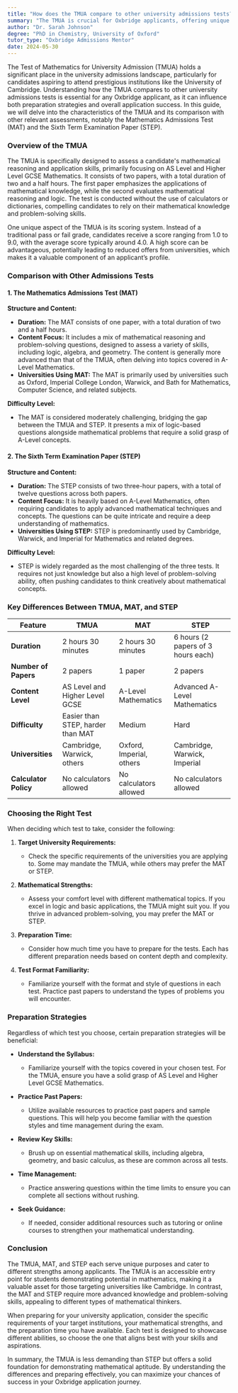 ```yaml
---
title: "How does the TMUA compare to other university admissions tests?"
summary: "The TMUA is crucial for Oxbridge applicants, offering unique challenges compared to tests like the MAT and STEP, influencing preparation and success."
author: "Dr. Sarah Johnson"
degree: "PhD in Chemistry, University of Oxford"
tutor_type: "Oxbridge Admissions Mentor"
date: 2024-05-30
---
```


The Test of Mathematics for University Admission (TMUA) holds a significant place in the university admissions landscape, particularly for candidates aspiring to attend prestigious institutions like the University of Cambridge. Understanding how the TMUA compares to other university admissions tests is essential for any Oxbridge applicant, as it can influence both preparation strategies and overall application success. In this guide, we will delve into the characteristics of the TMUA and its comparison with other relevant assessments, notably the Mathematics Admissions Test (MAT) and the Sixth Term Examination Paper (STEP).

### Overview of the TMUA

The TMUA is specifically designed to assess a candidate's mathematical reasoning and application skills, primarily focusing on AS Level and Higher Level GCSE Mathematics. It consists of two papers, with a total duration of two and a half hours. The first paper emphasizes the applications of mathematical knowledge, while the second evaluates mathematical reasoning and logic. The test is conducted without the use of calculators or dictionaries, compelling candidates to rely on their mathematical knowledge and problem-solving skills.

One unique aspect of the TMUA is its scoring system. Instead of a traditional pass or fail grade, candidates receive a score ranging from 1.0 to 9.0, with the average score typically around 4.0. A high score can be advantageous, potentially leading to reduced offers from universities, which makes it a valuable component of an applicant’s profile.

### Comparison with Other Admissions Tests

#### 1. The Mathematics Admissions Test (MAT)

**Structure and Content:**
- **Duration:** The MAT consists of one paper, with a total duration of two and a half hours. 
- **Content Focus:** It includes a mix of mathematical reasoning and problem-solving questions, designed to assess a variety of skills, including logic, algebra, and geometry. The content is generally more advanced than that of the TMUA, often delving into topics covered in A-Level Mathematics.
- **Universities Using MAT:** The MAT is primarily used by universities such as Oxford, Imperial College London, Warwick, and Bath for Mathematics, Computer Science, and related subjects.

**Difficulty Level:**
- The MAT is considered moderately challenging, bridging the gap between the TMUA and STEP. It presents a mix of logic-based questions alongside mathematical problems that require a solid grasp of A-Level concepts.

#### 2. The Sixth Term Examination Paper (STEP)

**Structure and Content:**
- **Duration:** The STEP consists of two three-hour papers, with a total of twelve questions across both papers.
- **Content Focus:** It is heavily based on A-Level Mathematics, often requiring candidates to apply advanced mathematical techniques and concepts. The questions can be quite intricate and require a deep understanding of mathematics.
- **Universities Using STEP:** STEP is predominantly used by Cambridge, Warwick, and Imperial for Mathematics and related degrees.

**Difficulty Level:**
- STEP is widely regarded as the most challenging of the three tests. It requires not just knowledge but also a high level of problem-solving ability, often pushing candidates to think creatively about mathematical concepts.

### Key Differences Between TMUA, MAT, and STEP

| Feature               | TMUA                               | MAT                                   | STEP                                   |
|----------------------|------------------------------------|--------------------------------------|----------------------------------------|
| **Duration**         | 2 hours 30 minutes                 | 2 hours 30 minutes                   | 6 hours (2 papers of 3 hours each)    |
| **Number of Papers** | 2 papers                           | 1 paper                              | 2 papers                               |
| **Content Level**    | AS Level and Higher Level GCSE     | A-Level Mathematics                  | Advanced A-Level Mathematics           |
| **Difficulty**       | Easier than STEP, harder than MAT  | Medium                               | Hard                                   |
| **Universities**     | Cambridge, Warwick, others         | Oxford, Imperial, others             | Cambridge, Warwick, Imperial           |
| **Calculator Policy**| No calculators allowed              | No calculators allowed                | No calculators allowed                  |

### Choosing the Right Test

When deciding which test to take, consider the following:

1. **Target University Requirements:**
   - Check the specific requirements of the universities you are applying to. Some may mandate the TMUA, while others may prefer the MAT or STEP.

2. **Mathematical Strengths:**
   - Assess your comfort level with different mathematical topics. If you excel in logic and basic applications, the TMUA might suit you. If you thrive in advanced problem-solving, you may prefer the MAT or STEP.

3. **Preparation Time:**
   - Consider how much time you have to prepare for the tests. Each has different preparation needs based on content depth and complexity.

4. **Test Format Familiarity:**
   - Familiarize yourself with the format and style of questions in each test. Practice past papers to understand the types of problems you will encounter.

### Preparation Strategies

Regardless of which test you choose, certain preparation strategies will be beneficial:

- **Understand the Syllabus:**
  - Familiarize yourself with the topics covered in your chosen test. For the TMUA, ensure you have a solid grasp of AS Level and Higher Level GCSE Mathematics.

- **Practice Past Papers:**
  - Utilize available resources to practice past papers and sample questions. This will help you become familiar with the question styles and time management during the exam.

- **Review Key Skills:**
  - Brush up on essential mathematical skills, including algebra, geometry, and basic calculus, as these are common across all tests.

- **Time Management:**
  - Practice answering questions within the time limits to ensure you can complete all sections without rushing.

- **Seek Guidance:**
  - If needed, consider additional resources such as tutoring or online courses to strengthen your mathematical understanding.

### Conclusion

The TMUA, MAT, and STEP each serve unique purposes and cater to different strengths among applicants. The TMUA is an accessible entry point for students demonstrating potential in mathematics, making it a valuable asset for those targeting universities like Cambridge. In contrast, the MAT and STEP require more advanced knowledge and problem-solving skills, appealing to different types of mathematical thinkers.

When preparing for your university application, consider the specific requirements of your target institutions, your mathematical strengths, and the preparation time you have available. Each test is designed to showcase different abilities, so choose the one that aligns best with your skills and aspirations.

In summary, the TMUA is less demanding than STEP but offers a solid foundation for demonstrating mathematical aptitude. By understanding the differences and preparing effectively, you can maximize your chances of success in your Oxbridge application journey.
    